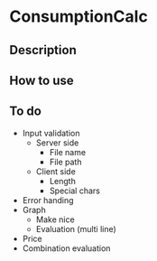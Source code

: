 # ConsumptionCalc
## Description
## How to use
## To do
* Input validation
  * Server side
    * File name
    * File path
  * Client side
    * Length
    * Special chars
* Error handing
* Graph
  * Make nice
  * Evaluation (multi line)
* Price
* Combination evaluation